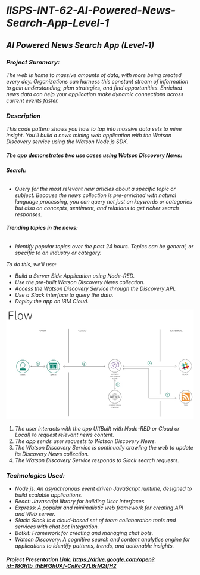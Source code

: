 # *llSPS-INT-62-AI-Powered-News-Search-App-Level-1*
## *AI Powered News Search App (Level-1)*
### *Project Summary:*
*The web is home to massive amounts of data, with more being created every day. Organizations can harness this constant stream of information to gain understanding, plan strategies, and find opportunities. Enriched news data can help your application make dynamic connections across current events faster.*


### *Description*
*This code pattern shows you how to tap into massive data sets to mine insight. You'll build a news mining web application with the Watson Discovery service using the Watson Node.js SDK.*


##### *The app demonstrates two use cases using Watson Discovery News:*
###### ***Search:*** 
- *Query for the most relevant new articles about a specific topic or subject. Because the news collection is pre-enriched with natural language processing, you can query not just on keywords or categories but also on concepts, sentiment, and relations to get richer search responses.*

###### ***Trending topics in the news:*** 
- *Identify popular topics over the past 24 hours. Topics can be general, or specific to an industry or category.*



*To do this, we’ll use:*

   - *Build a Server Side Application using Node-RED.*
   - *Use the pre-built Watson Discovery News collection.*
   - *Access the Watson Discovery Service through the Discovery API.*
   - *Use a Slack interface to query the data.*
   - *Deploy the app on IBM Cloud.*


![](Readme%20images/flow.jpg) 

1.	*The user interacts with the app UI(Built with Node-RED or Cloud or Local) to request relevant news content.*
2.	*The app sends user requests to Watson Discovery News.*
3.	*The Watson Discovery Service is continually crawling the web to update its Discovery News collection.*
4.	*The Watson Discovery Service responds to Slack search requests.*



### *Technologies Used:*
   - *Node.js: An asynchronous event driven JavaScript runtime, designed to build scalable applications.*
   - *React: Javascript library for building User Interfaces.*
   - *Express: A popular and minimalistic web framework for creating API and Web server.*
   - *Slack: Slack is a cloud-based set of team collaboration tools and services with chat bot integration.*
   - *Botkit: Framework for creating and managing chat bots.*
   - *Watson Discovery: A cognitive search and content analytics engine for applications to identify patterns, trends, and actionable insights.*



#### *Project Presentation Link: https://drive.google.com/open?id=18Gh1b_thENi3hUAf-CnReQVL6rM2tfH2*

